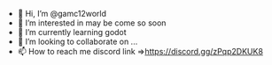 - 👋 Hi, I’m @gamc12world
- 👀 I’m interested in may be come so soon
- 🌱 I’m currently learning godot
- 💞️ I’m looking to collaborate on ...
- 📫 How to reach me discord link  =>https://discord.gg/zPqp2DKUK8

